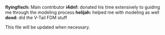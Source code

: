 **flyingfisch:** Main contributor
**i4dnf:** donated his time extensively to guiding me through the modeling process
**helijah:** helped me with modeling as well
**dood:** did the V-Tail FDM stuff


This file will be updated when necessary.